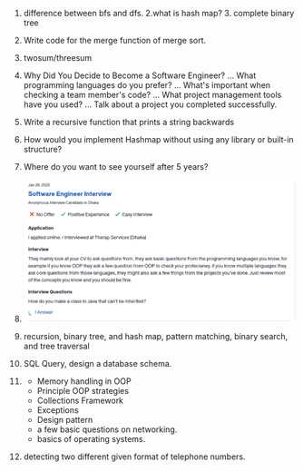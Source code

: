 1. difference between bfs and dfs. 2.what is hash map? 3. complete binary tree

2. Write code for the merge function of merge sort.

3. twosum/threesum

4. Why Did You Decide to Become a Software Engineer? ...
   What programming languages do you prefer? ...
   What's important when checking a team member's code? ...
   What project management tools have you used? ...
   Talk about a project you completed successfully.

5. Write a recursive function that prints a string backwards

6. How would you implement Hashmap without using any library or built-in structure?

7. Where do you want to see yourself after 5 years?

8. ![](assets/2023-12-21-09-30-05-image.png)

9. recursion, binary tree, and hash map, pattern matching, binary search, and tree traversal

10. SQL Query, design a database schema.

11. - Memory handling in OOP
    - Principle OOP strategies
    - Collections Framework
    - Exceptions
    - Design pattern
    - a few basic questions on networking.
    - basics of operating systems.

12. detecting two different given format of telephone numbers.
